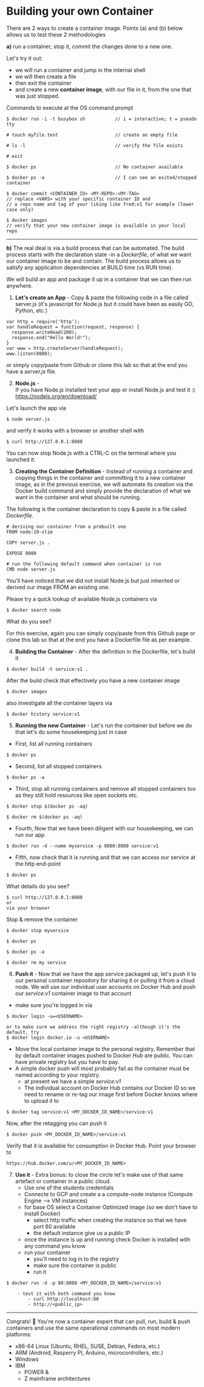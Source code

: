 # Building your own Container

There are 2 ways to create a container image.
Points (a) and (b) below allows us to test these 2 methodologies


**a)**
run a container,
stop it,
commit the changes done to a new one.

Let's try it out:
- we will run a container and jump in the internal shell
- we will then create a file
- then exit the container
- and create a new **container image**, with our file in it, from the one that was just stopped.

Commands to execute at the OS command prompt
```
$ docker run -i -t busybox sh           // i = interactive; t = pseudo tty

# touch myfile.test                     // create an empty file

# ls -l                                 // verify the file exists

# exit

$ docker ps                             // No container available

$ docker ps -a                          // I can see an exited/stopped container

$ docker commit <CONTAINER_ID> <MY-REPO>:<MY-TAG>
// replace <VARS> with your specific container ID and
// a repo name and tag of your liking like fred:v1 for example (lower case only)

$ docker images                         
// verify that your new container image is available in your local repo
```

---



**b)**
The real deal is via a build process that can be automated.
The build process starts with the declaration state -in a *Dockerfile*, of what we want our container image to be and contain. The build process allows us to satisfy any application dependencies at BUILD time (vs RUN time).

We will build an app and package it up in a container that we can then run anywhere.

1. **Let's create an App** - 
Copy & paste the following code in a file called server.js (it's javascript for Node.js but it could have been as easily GO, Python, etc.)
```
var http = require('http');
var handleRequest = function(request, response) {
  response.writeHead(200);
  response.end("Hello World!");
}
var www = http.createServer(handleRequest);
www.listen(8080);
```

or simply copy/paste from Github or clone this lab so that at the end you have a *server.js* file.

2. **Node.js** -  
If you have Node.js installed test your app or
install Node.js and test it :)
https://nodejs.org/en/download/

Let's launch the app via
```
$ node server.js
```

and verify it works with a browser or another shell with 
```
$ curl http://127.0.0.1:8080
```

You can now stop Node.js with a CTRL-C on the terminal where you launched it.


3. **Creating the Container Definition** - 
Instead of running a container and copying things in the container and committing it to a new container image, as in the previous exercise, we will automate its creation via the Docker build command and simply provide the declaration of what we want in the container and what should be running.

The following is the container declaration to copy & paste in a file called *Dockerfile*.
```
# deriving our container from a prebuilt one
FROM node:10-slim

COPY server.js .

EXPOSE 8080

# run the following default command when container is run
CMD node server.js
```
You'll have noticed that we did not install Node.js but just inherited or derived our image FROM an existing one.

Please try a quick lookup of available Node.js containers via
```
$ docker search node
```

What do you see?

For this exercise, again you can simply copy/paste from this Github page or clone this lab so that at the end you have a Dockerfile file as per example.


4. **Building the Container** - 
After the definition in the Dockerfile, let's build it
```
$ docker build -t service:v1 .
```

After the build check that effectively you have a new container image
```
$ docker images
```

also investigate all the container layers via
```
$ docker history service:v1
```

5. **Running the new Container** - 
Let's run the container
but before we do that let's do some housekeeping just in case
* First, list all running containers
```
$ docker ps
```

* Second, list all stopped containers
```
$ docker ps -a
```

* Third, stop all running containers and remove all stopped containers too as they still hold resources like open sockets etc.
```
$ docker stop $(docker ps -aq)

$ docker rm $(docker ps -aq)
```

* Fourth, Now that we have been diligent with our housekeeping, we can run our app
```
$ docker run -d --name myservice -p 8080:8080 service:v1
```

* Fifth, now check that it is running and that we can access our service at the http end-point
```
$ docker ps
```

What details do you see?

```
$ curl http://127.0.0.1:8080
or
via your browser
```

Stop & remove the container
```
$ docker stop myservice

$ docker ps

$ docker ps -a

$ docker rm my service
```

6. **Push it** - 
Now that we have the app service packaged up, let's push it to our personal container repository for sharing it or pulling it from a cloud node.
We will use our individual user accounts on Docker Hub and push our *service:v1* container image to that account

* make sure you're logged in via
```
$ docker login -u=<USERNAME>

or to make sure we address the right registry -although it's the default, try
$ docker login docker.io -u <USERNAME> 
```

* Move the local container image to the personal registry. Remember that by default container images pushed to Docker Hub are public. You can have private registry but you have to pay.
* A simple docker push will most probably fail as the container must be named according to your registry.
    * at present we have a simple *service:v1*
    * The individual account on Docker Hub contains our Docker ID so we need to rename or re-tag our image first before Docker knows where to upload it to
```
$ docker tag service:v1 <MY_DOCKER_ID_NAME>/service:v1
```

Now, after the retagging you can push it
```
$ docker push <MY_DOCKER_ID_NAME>/service:v1
```

Verify that it is available for consumption in Docker Hub.
Point your browser to
```
https://hub.docker.com/u/<MY_DOCKER_ID_NAME>
```

7. **Use it** -
Extra bonus: to close the circle let's make use of that same artefact or container in a public cloud.
    * Use one of the students credentials
    * Connecte to GCP and create a a compute-node instance (Compute Engine --> VM instances)
    * for base OS select a Container Optimized image (so we don't have to install Docker)
        - select http traffic when creating the instance so that we have port 80 available
        - the default instance give us a public IP
    * once the instance is up and running check Docker is installed with any command you know
    * run your container
    	- you'll need to log in to the registry
    	- make sure the container is public
    	- run it
    	

```
$ docker run -d -p 80:8080 <MY_DOCKER_ID_NAME>/service:v1
```
        - test it with both command you know
    	    - curl http://localhost:80
    	    - http://<public_ip>


---

Congrats! :tada: 
You're now a container expert that can pull, run, build & push containers and 
use the same operational commands on most modern platforms: 
* x86-64 Linux (Ubuntu, RHEL, SUSE, Debian, Fedora, etc.)
* ARM (Android, Rasperry PI, Arduino, microcontrollers, etc.)
* Windows
* IBM 
	- POWER & 
	- Z mainframe architectures

	
